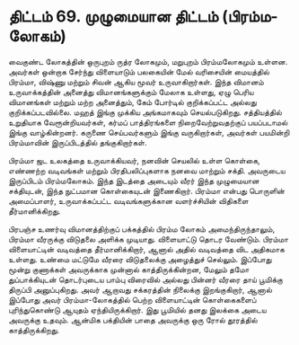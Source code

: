 # திட்டம் 69. முழுமையான திட்டம் (பிரம்ம-லோகம்)

வைகுண்ட லோகத்தின் ஒருபுறம் ருத்ர லோகமும், மறுபுறம் பிரம்மலோகமும் உள்ளன. அவர்கள் ஒன்றாக சேர்ந்து விளையாடும் பலகையின் மேல் வரிசையின் மையத்தில் பிரம்மா, விஷ்ணு மற்றும் சிவன் ஆகிய மூவர் உருவாகிறார்கள். இந்த விமானம் உருவாக்கத்தின் அனைத்து விமானங்களுக்கும் மேலாக உள்ளது, ஏழு பெரிய விமானங்கள் மற்றும் மற்ற அனைத்தும், கேம் போர்டில் குறிக்கப்பட்ட அல்லது குறிக்கப்படவில்லை. மஹத் இங்கு முக்கிய அங்கமாகவும் செயல்படுகிறது. சத்தியத்தில் உறுதியாக வேரூன்றியவர்கள், கர்மப் பாத்திரங்களை நிறைவேற்றுவதற்குப் பயப்படாமல் இங்கு வாழ்கின்றனர். கருணை செய்பவர்களும் இங்கு வருகிறார்கள், அவர்கள் பயமின்றி பிரம்மாவின் இருப்பிடத்தில் தங்குகிறார்கள்.

பிரம்மா ஜட உலகத்தை உருவாக்கியவர், நனவின் செயலில் உள்ள கொள்கை, எண்ணற்ற வடிவங்கள் மற்றும் பிரதிபலிப்புகளாக நனவை மாற்றும் சக்தி. அவருடைய இருப்பிடம் பிரம்மலோகம். இந்த இடத்தை அடையும் வீரர் இந்த முழுமையான சக்தியுடன், இந்த நுட்பமான கொள்கையுடன் இணைகிறார். பிரம்மா என்பது பொருளின் அமைப்பாளர், உருவாக்கப்பட்ட வடிவங்களுக்கான வளர்ச்சியின் விதிகளை தீர்மானிக்கிறது.

பிரபஞ்ச உணர்வு விமானத்திற்குப் பக்கத்தில் பிரம்ம லோகம் அமைந்திருந்தாலும், பிரம்மா வீரருக்கு விடுதலை அளிக்க முடியாது. விளையாட்டு தொடர வேண்டும். பிரம்மா விளையாட்டின் வடிவத்தை தீர்மானிக்கிறார், ஆனால் அதில் வடிவத்தை விட அதிகமாக உள்ளது. உண்மை மட்டுமே வீரரை விடுதலைக்கு அழைத்துச் செல்லும். இப்போது மூன்று குணாக்கள் அவருக்காக முன்னால் காத்திருக்கின்றன, மேலும் தமோ துப்பாக்கியுடன் தொடர்புடைய பாம்பு விரைவில் அல்லது பின்னர் வீரரை தாய் பூமிக்கு திருப்பி அனுப்புகிறது. அவர் ஆறாவது சக்கரத்தின் நிலைக்கு இறங்குகிறார், ஆனால் இப்போது அவர் பிரம்மா-லோகத்தில் பெற்ற விளையாட்டின் கொள்கைகளைப் புரிந்துகொண்டு ஆயுதம் ஏந்தியிருக்கிறார். இது பூமியில் தனது இலக்கை அடைய அவருக்கு உதவும். ஆன்மிக பக்தியின் பாதை அவருக்கு ஒரு ரோல் தூரத்தில் காத்திருக்கிறது.
